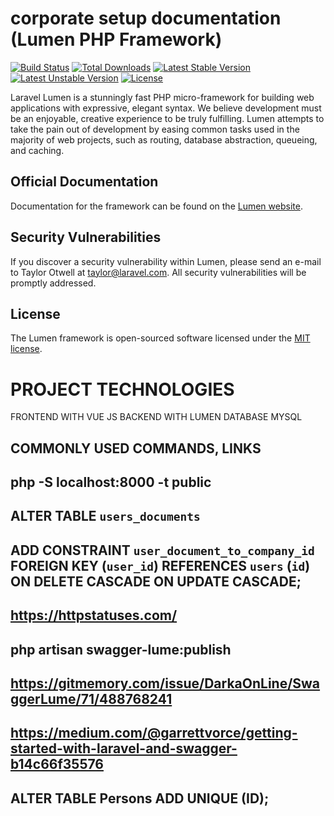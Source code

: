 # corporate setup documentation (Lumen PHP Framework)

[![Build Status](https://travis-ci.org/laravel/lumen-framework.svg)](https://travis-ci.org/laravel/lumen-framework)
[![Total Downloads](https://poser.pugx.org/laravel/lumen-framework/d/total.svg)](https://packagist.org/packages/laravel/lumen-framework)
[![Latest Stable Version](https://poser.pugx.org/laravel/lumen-framework/v/stable.svg)](https://packagist.org/packages/laravel/lumen-framework)
[![Latest Unstable Version](https://poser.pugx.org/laravel/lumen-framework/v/unstable.svg)](https://packagist.org/packages/laravel/lumen-framework)
[![License](https://poser.pugx.org/laravel/lumen-framework/license.svg)](https://packagist.org/packages/laravel/lumen-framework)

Laravel Lumen is a stunningly fast PHP micro-framework for building web applications with expressive, elegant syntax. We believe development must be an enjoyable, creative experience to be truly fulfilling. Lumen attempts to take the pain out of development by easing common tasks used in the majority of web projects, such as routing, database abstraction, queueing, and caching.

## Official Documentation

Documentation for the framework can be found on the [Lumen website](https://lumen.laravel.com/docs).

## Security Vulnerabilities

If you discover a security vulnerability within Lumen, please send an e-mail to Taylor Otwell at taylor@laravel.com. All security vulnerabilities will be promptly addressed.

## License

The Lumen framework is open-sourced software licensed under the [MIT license](https://opensource.org/licenses/MIT).

# PROJECT TECHNOLOGIES

FRONTEND WITH VUE JS
BACKEND WITH LUMEN
DATABASE MYSQL

## COMMONLY USED COMMANDS, LINKS

## php -S localhost:8000 -t public

## ALTER TABLE `users_documents`

## ADD CONSTRAINT `user_document_to_company_id` FOREIGN KEY (`user_id`) REFERENCES `users` (`id`) ON DELETE CASCADE ON UPDATE CASCADE;

## https://httpstatuses.com/

## php artisan swagger-lume:publish

## https://gitmemory.com/issue/DarkaOnLine/SwaggerLume/71/488768241

## https://medium.com/@garrettvorce/getting-started-with-laravel-and-swagger-b14c66f35576

## ALTER TABLE Persons ADD UNIQUE (ID);
